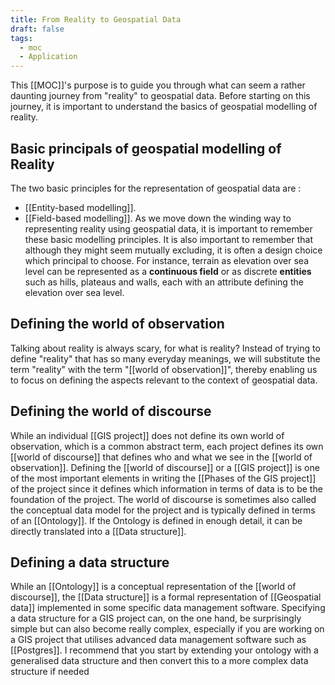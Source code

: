 ```yaml
---
title: From Reality to Geospatial Data
draft: false
tags:
  - moc
  - Application
---
```

 This [[MOC]]'s purpose is to guide you through what can seem a rather daunting journey from "reality" to geospatial data. 
 Before starting on this journey, it is important to understand the basics of geospatial modelling of reality.
## Basic principals of geospatial modelling of Reality
 
The two basic principles for the representation of geospatial data are :
 - [[Entity-based modelling]].
 - [[Field-based modelling]].
 As we move down the winding way to representing reality using geospatial data, it is important to remember these basic modelling principles. It is also important to remember that although they might seem mutually excluding, it is often a design choice which principal to choose. For instance, terrain as elevation over sea level can be represented as a **continuous field** or as discrete **entities** such as hills,  plateaus and walls, each with an attribute defining the elevation over sea level.
## Defining the world of observation
Talking about reality is always scary, for what is reality? Instead of trying to define "reality" that has so many everyday meanings, we will substitute the term "reality" with the term "[[world of observation]]", thereby enabling us to focus on defining the aspects relevant to the context of geospatial data.

## Defining the world of discourse
While an individual [[GIS project]] does not define its own world of observation, which is a common abstract term, each project defines its own [[world of discourse]] that defines who and what we see in the [[world of observation]]. Defining the [[world of discourse]] or a [[GIS project]] is one of the most important elements in writing the [[Phases of the GIS project]] of the project since it defines which information in terms of data is to be the foundation of the project. 
The world of discourse is sometimes also called the conceptual data model for the project and is typically defined in terms of an [[Ontology]]. If the Ontology is defined in enough detail, it can be directly translated into a [[Data structure]].

## Defining a data structure
While an [[Ontology]] is a conceptual representation of the [[world of discourse]], the [[Data structure]] is a formal representation of [[Geospatial data]] implemented in some specific data management software. Specifying a data structure for a GIS project can, on the one hand, be surprisingly simple but can also become really complex, especially if you are working on a GIS project that utilises advanced data management software such as [[Postgres]]. I recommend that you start by extending your ontology with a generalised data structure and then convert this to a more complex data structure if needed